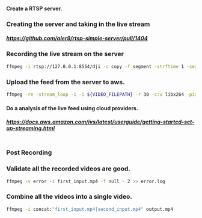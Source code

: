 #### Create a RTSP server.

### Creating the server and taking in the live stream
##### https://github.com/aler9/rtsp-simple-server/pull/1404

### Recording the live stream on the server
``` bash
ffmpeg -i rtsp://127.0.0.1:8554/dji -c copy -f segment -strftime 1 -segment_time 3600 -segment_format mpegts saved_%Y-%m-%d_%H-%M-%S.ts
```

### Upload the feed from the server to aws.
``` bash
ffmpeg -re -stream_loop -1 -i ${VIDEO_FILEPATH} -r 30 -c:v libx264 -pix_fmt yuv420p -profile:v main -preset veryfast -x264opts "nal-hrd=cbr:no-scenecut" -minrate 3000 -maxrate 3000 -g 60 -c:a aac -b:a 160k -ac 2 -ar 44100 -f flv rtmps://${INGEST_ENDPOINT}:443/app/${STREAM_KEY}
```

#### Do a analysis of the live feed using cloud providers.

##### https://docs.aws.amazon.com/ivs/latest/userguide/getting-started-set-up-streaming.html

```

```

### Post Recording
### Validate all the recorded videos are good.
``` bash
ffmpeg -v error -i first_input.mp4 -f null - 2 >> error.log
```

### Combine all the videos into a single video.
``` bash
ffmpeg -i concat:"first_input.mp4|second_input.mp4" output.mp4
```
